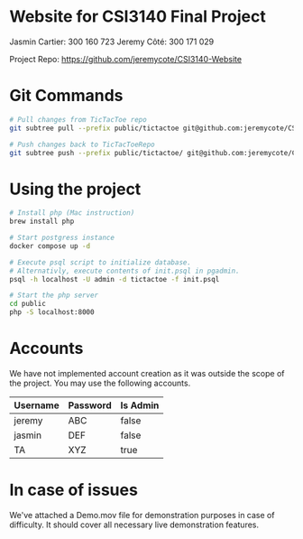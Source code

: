 # Website for CSI3140 Final Project

Jasmin Cartier: 300 160 723
Jeremy Côté: 300 171 029

Project Repo: https://github.com/jeremycote/CSI3140-Website

# Git Commands

```bash
# Pull changes from TicTacToe repo
git subtree pull --prefix public/tictactoe git@github.com:jeremycote/CSI3140-TicTacToe.git main --squash

# Push changes back to TicTacToeRepo
git subtree push --prefix public/tictactoe/ git@github.com:jeremycote/CSI3140-TicTacToe.git main
```

# Using the project

```bash
# Install php (Mac instruction)
brew install php

# Start postgress instance
docker compose up -d

# Execute psql script to initialize database.
# Alternativly, execute contents of init.psql in pgadmin.
psql -h localhost -U admin -d tictactoe -f init.psql

# Start the php server
cd public
php -S localhost:8000
```

# Accounts

We have not implemented account creation as it was outside the scope of the project. You may use the following accounts.

<table>
  <thead>
    <tr>
      <th>Username</th>
      <th>Password</th>
      <th>Is Admin</th>
    </tr>
  </thead>
  <tbody>
    <tr>
      <td>jeremy</td>
      <td>ABC</td>
      <td>false</td>
    </tr>
    <tr>
      <td>jasmin</td>
      <td>DEF</td>
      <td>false</td>
    </tr>
    <tr>
      <td>TA</td>
      <td>XYZ</td>
      <td>true</td>
    </tr>
  </tbody>
</table>

# In case of issues

We've attached a Demo.mov file for demonstration purposes in case of difficulty. It should cover all necessary live demonstration features.
